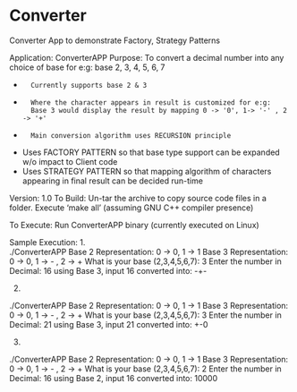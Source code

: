 # Converter
Converter App to demonstrate Factory, Strategy Patterns 

Application:	ConverterAPP
Purpose:	To convert a decimal number into any choice of base for e:g: base 2, 3, 4, 5, 6, 7
*		Currently supports base 2 & 3 
*		Where the character appears in result is customized for e:g: 
		Base 3 would display the result by mapping 0 -> '0', 1-> '-' , 2 -> '+' 
*		Main conversion algorithm uses RECURSION principle 
*	Uses FACTORY PATTERN so that base type support can be expanded w/o impact to Client code 
*	Uses STRATEGY PATTERN so that mapping algorithm of characters appearing in final result can be decided run-time

Version:	1.0
To Build:	Un-tar the archive to copy source code files in a folder. Execute 
‘make all’ (assuming GNU C++ compiler presence)

To Execute:	Run ConverterAPP binary (currently executed on Linux)



Sample Execution:
1.	
./ConverterAPP
Base 2 Representation: 0 -> 0, 1 -> 1
Base 3 Representation: 0 -> 0, 1 -> - , 2 -> +
What is your base (2,3,4,5,6,7): 3
Enter the number in Decimal: 16
using Base 3, input 16 converted into: -+-

2.	
./ConverterAPP
Base 2 Representation: 0 -> 0, 1 -> 1
Base 3 Representation: 0 -> 0, 1 -> - , 2 -> +
What is your base (2,3,4,5,6,7): 3
Enter the number in Decimal: 21
using Base 3, input 21 converted into: +-0

3.	
./ConverterAPP
Base 2 Representation: 0 -> 0, 1 -> 1
Base 3 Representation: 0 -> 0, 1 -> - , 2 -> +
What is your base (2,3,4,5,6,7): 2
Enter the number in Decimal: 16
using Base 2, input 16 converted into: 10000

